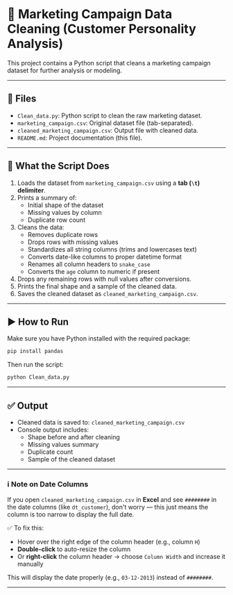 
# 🧹 Marketing Campaign Data Cleaning (Customer Personality Analysis)

This project contains a Python script that cleans a marketing campaign dataset for further analysis or modeling.

---

## 📄 Files

- `Clean_data.py`: Python script to clean the raw marketing dataset.
- `marketing_campaign.csv`: Original dataset file (tab-separated).
- `cleaned_marketing_campaign.csv`: Output file with cleaned data.
- `README.md`: Project documentation (this file).

---

## 🧼 What the Script Does

1. Loads the dataset from `marketing_campaign.csv` using a **tab (`\t`) delimiter**.
2. Prints a summary of:
   - Initial shape of the dataset
   - Missing values by column
   - Duplicate row count
3. Cleans the data:
   - Removes duplicate rows
   - Drops rows with missing values
   - Standardizes all string columns (trims and lowercases text)
   - Converts date-like columns to proper datetime format
   - Renames all column headers to `snake_case`
   - Converts the `age` column to numeric if present
4. Drops any remaining rows with null values after conversions.
5. Prints the final shape and a sample of the cleaned data.
6. Saves the cleaned dataset as `cleaned_marketing_campaign.csv`.

---

## ▶️ How to Run

Make sure you have Python installed with the required package:

```bash
pip install pandas
```

Then run the script:

```bash
python Clean_data.py
```

---

## ✅ Output

- Cleaned data is saved to: `cleaned_marketing_campaign.csv`
- Console output includes:
  - Shape before and after cleaning
  - Missing values summary
  - Duplicate count
  - Sample of the cleaned dataset

---

### ℹ️ Note on Date Columns

If you open `cleaned_marketing_campaign.csv` in **Excel** and see `########` in the date columns (like `dt_customer`), don't worry — this just means the column is too narrow to display the full date.

✅ To fix this:
- Hover over the right edge of the column header (e.g., column `H`)
- **Double-click** to auto-resize the column
- Or **right-click** the column header → choose `Column Width` and increase it manually

This will display the date properly (e.g., `03-12-2013`) instead of `########`.

---

